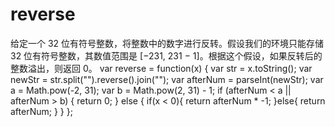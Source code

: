 # reverse
给定一个 32 位有符号整数，将整数中的数字进行反转。假设我们的环境只能存储 32 位有符号整数，其数值范围是 [−231,  231 − 1]。根据这个假设，如果反转后的整数溢出，则返回 0。
var reverse = function(x) {
            var str = x.toString();
            var newStr = str.split("").reverse().join("");
            var afterNum = parseInt(newStr);
            var a = Math.pow(-2, 31);
            var b = Math.pow(2, 31) - 1;
            if (afterNum < a || afterNum > b) {
                return 0;
            } else {
                if(x < 0){
                    return afterNum * -1;
                }else{
                    return afterNum;
                }
            }
    };
